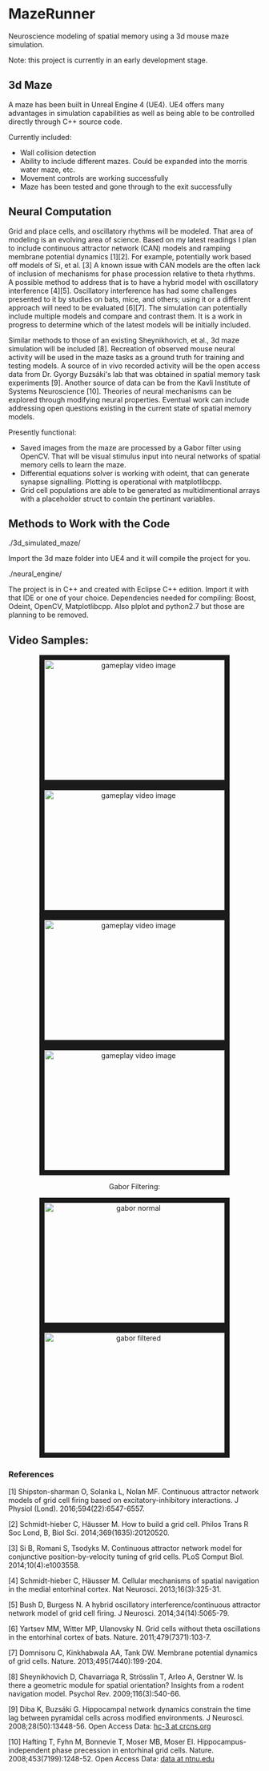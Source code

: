 # MazeRunner
Neuroscience modeling of spatial memory using a 3d mouse maze simulation.

Note: this project is currently in an early development stage.

## 3d Maze

A maze has been built in Unreal Engine 4 (UE4).  UE4 offers many advantages in simulation capabilities as well as being able to be controlled directly through C++ source code.

Currently included:
* Wall collision detection 
* Ability to include different mazes. Could be expanded into the morris water maze, etc.
* Movement controls are working successfully
* Maze has been tested and gone through to the exit successfully

## Neural Computation

Grid and place cells, and oscillatory rhythms will be modeled. That area of modeling is an evolving area of science. Based on my latest readings I plan to include continuous attractor network (CAN) models and ramping membrane potential dynamics \[1\]\[2\]. For example, potentially work based off models of Si, et al. \[3\] A known issue with CAN models are the often lack of inclusion of mechanisms for phase procession relative to theta rhythms. A possible method to address that is to have a hybrid model with oscillatory interference \[4\]\[5\]. Oscillatory interference has had some challenges presented to it by studies on bats, mice, and others; using it or a different approach will need to be evaluated \[6\]\[7\]. The simulation can potentially include multiple models and compare and contrast them. It is a work in progress to determine which of the latest models will be initially included.

Similar methods to those of an existing Sheynikhovich, et al., 3d maze simulation will be included \[8\]. Recreation of observed mouse neural activity will be used in the maze tasks as a ground truth for training and testing models. A source of in vivo recorded activity will be the open access data from Dr. Gyorgy Buzsáki's lab that was obtained in spatial memory task experiments \[9\]. Another source of data can be from the Kavli Institute of Systems Neuroscience \[10\]. Theories of neural mechanisms can be explored through modifying neural properties. Eventual work can include addressing open questions existing in the current state of spatial memory models.

Presently functional:
* Saved images from the maze are processed by a Gabor filter using OpenCV. That will be visual stimulus input into neural networks of spatial memory cells to learn the maze.
* Differential equations solver is working with odeint, that can generate synapse signalling. Plotting is operational with matplotlibcpp.
* Grid cell populations are able to be generated as multidimentional arrays with a placeholder struct to contain the pertinant variables.

## Methods to Work with the Code
./3d_simulated_maze/

Import the 3d maze folder into UE4 and it will compile the project for you.

./neural_engine/

The project is in C++ and created with Eclipse C++ edition. Import it with that IDE or one of your choice.
Dependencies needed for compiling: Boost, Odeint, OpenCV, Matplotlibcpp. Also plplot and python2.7 but those are planning to be removed.

## Video Samples:

<center>
<a href="https://gfycat.com/ThornyAcceptableIndianglassfish" target="_blank"><img src="http://i.imgur.com/nultxhH.png" alt="gameplay video image" width="360" height="240" border="10"></a>
<a href="https://gfycat.com/SnarlingIllinformedGibbon" target="_blank"><img src="http://i.imgur.com/ssjSamF.png" alt="gameplay video image" width="360" height="240" border="10"></a>
<a href="https://gfycat.com/InfantileVapidIvorygull" target="_blank"><img src="http://i.imgur.com/uNXdr0H.png" alt="gameplay video image" width="360" height="240" border="10"></a>
<a href="https://gfycat.com/ComplicatedAppropriateIrishdraughthorse" target="_blank"><img src="http://i.imgur.com/nJyybdQ.png" alt="gameplay video image" width="360" height="240" border="10"></a>

Gabor Filtering:

<a href="http://i.imgur.com/qPpUyNv.jpg" target="_blank"><img src="http://i.imgur.com/qPpUyNv.jpg" alt="gabor normal" width="360" height="240" border="10"></a><a href="http://i.imgur.com/bizKrcK.jpg" target="_blank"><img src="http://i.imgur.com/bizKrcK.jpg" alt="gabor filtered" width="360" height="240" border="10"></a>
</center>

### References

\[1\] Shipston-sharman O, Solanka L, Nolan MF. Continuous attractor network models of grid cell firing based on excitatory-inhibitory interactions. J Physiol (Lond). 2016;594(22):6547-6557.

\[2\] Schmidt-hieber C, Häusser M. How to build a grid cell. Philos Trans R Soc Lond, B, Biol Sci. 2014;369(1635):20120520.

\[3\] Si B, Romani S, Tsodyks M. Continuous attractor network model for conjunctive position-by-velocity tuning of grid cells. PLoS Comput Biol. 2014;10(4):e1003558.

\[4\] Schmidt-hieber C, Häusser M. Cellular mechanisms of spatial navigation in the medial entorhinal cortex. Nat Neurosci. 2013;16(3):325-31.

\[5\] Bush D, Burgess N. A hybrid oscillatory interference/continuous attractor network model of grid cell firing. J Neurosci. 2014;34(14):5065-79.

\[6\] Yartsev MM, Witter MP, Ulanovsky N. Grid cells without theta oscillations in the entorhinal cortex of bats. Nature. 2011;479(7371):103-7.

\[7\] Domnisoru C, Kinkhabwala AA, Tank DW. Membrane potential dynamics of grid cells. Nature. 2013;495(7440):199-204.

\[8\] Sheynikhovich D, Chavarriaga R, Strösslin T, Arleo A, Gerstner W. Is there a geometric module for spatial orientation? Insights from a rodent navigation model. Psychol Rev. 2009;116(3):540-66.

\[9\] Diba K, Buzsáki G. Hippocampal network dynamics constrain the time lag between pyramidal cells across modified environments. J Neurosci. 2008;28(50):13448-56. Open Access Data: [hc-3 at crcns.org](http://crcns.org/data-sets/hc/hc-3)

\[10\] Hafting T, Fyhn M, Bonnevie T, Moser MB, Moser EI. Hippocampus-independent phase precession in entorhinal grid cells. Nature. 2008;453(7199):1248-52. Open Access Data: [data at ntnu.edu](ntnu.edu/kavli/research/grid-cell-data)


